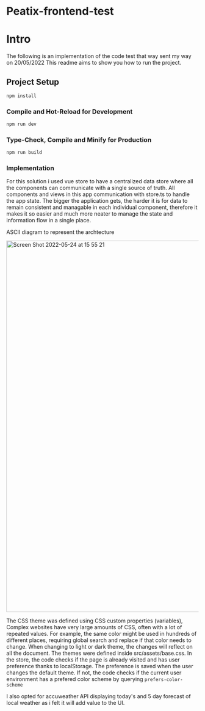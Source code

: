 # Peatix-frontend-test
# Intro
The following is an implementation of the code test that way sent my way on 20/05/2022
This readme aims to show you how to run the project.

## Project Setup

```sh
npm install
```

### Compile and Hot-Reload for Development

```sh
npm run dev
```

### Type-Check, Compile and Minify for Production

```sh
npm run build
```

### Implementation

For this solution i used vue store to have a centralized data store where all the components can communicate with a single source of truth.
All components and views in this app communication with store.ts to handle the app state. 
The bigger the application gets, the harder it is for data to remain consistent and managable in each individual component, therefore it makes it so easier and much more neater to manage the state and information flow in a single place.

ASCII diagram to represent the archtecture

<img width="973" alt="Screen Shot 2022-05-24 at 15 55 21" src="https://user-images.githubusercontent.com/14133057/169967760-ad912864-1851-4ed6-8bac-d7174a97b7e9.png">

The CSS theme was defined using CSS custom properties (variables), Complex websites have very large amounts of CSS, often with a lot of repeated values. For example, the same color might be used in hundreds of different places, requiring global search and replace if that color needs to change. When changing to light or dark theme, the changes will reflect on all the document. The themes were defined inside src/assets/base.css. 
In the store, the code checks if the page is already visited and has user preference thanks to localStorage.
The preference is saved when the user changes the default theme. If not, the code checks if the current user environment has a prefered color scheme by querying `prefers-color-scheme`



I also opted for accuweather API displaying today's and 5 day forecast of local weather as i felt it will add value to the UI.
